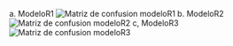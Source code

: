 a. ModeloR1
![Matriz de confusion modeloR1](https://drive.google.com/uc?export=view&id=1LZra-x50Yy6JyNREMDTg8oxfWYvrCOEY)
b. ModeloR2
![Matriz de confusion modeloR2](https://drive.google.com/uc?export=view&id=1EMV6KRJz5DnCmm-rC0NJgB0kMOkJmvrn)
c, ModeloR3
![Matriz de confusion modeloR3](https://drive.google.com/uc?export=view&id=1Hg-gv1Lfd-fhhKdoEf8sI9ZbzuBCk3M4)
